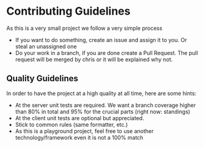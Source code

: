 # Contributing Guidelines

As this is a very small project we follow a very simple process

* If you want to do something, create an issue and assign it to you. Or steal an unassigned one
* Do your work in a branch, if you are done create a Pull Request. The pull request will be merged by chris or it will be explained why not. 

## Quality Guidelines
In order to have the project at a high quality at all time, here are some hints:

* At the server unit tests are required. We want a branch coverage higher than 80% in total and 95% for the crucial parts (right now: standings)
* At the client unit tests are optional but appreciated.
* Stick to common rules (same formatter, etc.)
* As this is a playground project, feel free to use another technology/framework even it is not a 100% match
